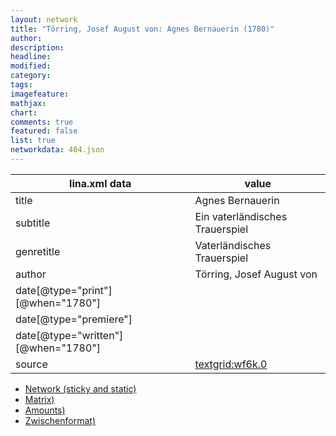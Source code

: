 ```yaml
---
layout: network
title: "Törring, Josef August von: Agnes Bernauerin (1780)"
author:
description:
headline:
modified:
category:
tags:
imagefeature: 
mathjax: 
chart: 
comments: true
featured: false
list: true
networkdata: 404.json
---
```

lina.xml data  | value
------------- | -------------
title|Agnes Bernauerin
subtitle|Ein vaterländisches Trauerspiel
genretitle|Vaterländisches Trauerspiel
author|Törring, Josef August von
date[@type="print"][@when="1780"]|
date[@type="premiere"]|
date[@type="written"][@when="1780"]|
source|[textgrid:wf6k.0](https://textgridlab.org/1.0/tgcrud-public/rest/textgrid:wf6k.0/data)



* [Network (sticky and static)](/linas/network404)
* [Matrix)](/linas/matrix404)
* [Amounts)](/linas/amount404)
* [Zwischenformat)](/linas/lina404 )
